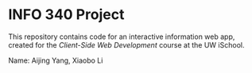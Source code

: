 # INFO 340 Project

This repository contains code for an interactive information web app, created for the _Client-Side Web Development_ course at the UW iSchool.

Name: Aijing Yang, Xiaobo Li